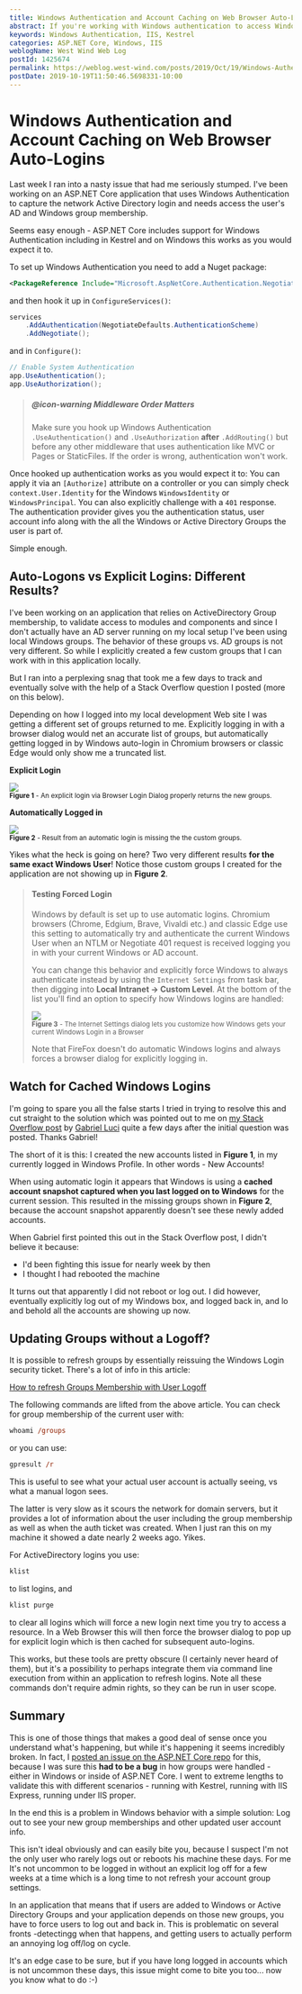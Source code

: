 ```yaml
---
title: Windows Authentication and Account Caching on Web Browser Auto-Logins
abstract: If you're working with Windows authentication to access Windows or Active Directory groups be aware that there's a gotcha with newly added groups when users are automatically logged into the Web browser.
keywords: Windows Authentication, IIS, Kestrel
categories: ASP.NET Core, Windows, IIS
weblogName: West Wind Web Log
postId: 1425674
permalink: https://weblog.west-wind.com/posts/2019/Oct/19/Windows-Authentication-and-Account-Caching-on-Web-Browser-AutoLogins
postDate: 2019-10-19T11:50:46.5698331-10:00
---
```

# Windows Authentication and Account Caching on Web Browser Auto-Logins

Last week I ran into a nasty issue that had me seriously stumped. I've been working on an ASP.NET Core application that uses Windows Authentication to capture the network Active Directory login and needs access the user's AD and Windows group membership. 

Seems easy enough - ASP.NET Core includes support for Windows Authentication including in Kestrel and on Windows this works as you would expect it to.

To set up Windows Authentication you need to add a Nuget package:

```xml
<PackageReference Include="Microsoft.AspNetCore.Authentication.Negotiate" Version="3.0.0" />
```

and then hook it up in `ConfigureServices()`:

```csharp
services
    .AddAuthentication(NegotiateDefaults.AuthenticationScheme)
    .AddNegotiate();
```

and in `Configure()`:

```csharp
// Enable System Authentication
app.UseAuthentication(); 
app.UseAuthorization();
```

> ##### @icon-warning Middleware Order Matters
> Make sure you hook up Windows Authentication `.UseAuthentication()` and `.UseAuthorization` **after** `.AddRouting()` but before any other middleware that uses authentication like MVC or Pages or StaticFiles. If the order is wrong, authentication won't work.

Once hooked up authentication works as you would expect it to: You can apply it via an `[Authorize]` attribute on a controller or you can simply check `context.User.Identity` for the Windows `WindowsIdentity` or `WindowsPrincipal`. You can also explicitly challenge with a `401` response. The authentication provider gives you the authentication status, user account info along with the all the Windows or Active Directory Groups the user is part of.

Simple enough.


## Auto-Logons vs Explicit Logins: Different Results?
I've been working on an application that relies on ActiveDirectory Group membership, to validate access to modules and components and since I don't actually have an AD server running on my local setup I've been using local Windows groups. The behavior of these groups vs. AD groups is not very different. So while I explicitly created a few custom groups that I can work with in this application locally.

But I ran into a perplexing snag that took me a few days to track and eventually solve with the help of a Stack Overflow question I posted (more on this below). 

Depending on how I logged into my local development Web site I was getting a different set of groups returned to me. Explicitly logging in with a browser dialog would net an accurate list of groups, but automatically getting logged in by Windows auto-login in Chromium browsers or classic Edge would only show me a truncated list.

**Explicit Login**

![](AllGroupsAndAccounts.png)    
<small>**Figure 1** - An explicit login via Browser Login Dialog properly returns the new groups.</small>

**Automatically Logged in**

![](MissingAccountsAutoLogin.png)    
<small>**Figure 2** - Result from an automatic login is missing the the custom groups.</small>

Yikes what the heck is going on here? Two very different results **for the same exact Windows User**! Notice those custom groups I created for the application are not showing up in **Figure 2**.

> #### Testing Forced Login
> Windows by default is set up to use automatic logins. Chromium browsers (Chrome, Edgium, Brave, Vivaldi etc.) and classic Edge use this setting to automatically try and authenticate the current Windows User when an NTLM or Negotiate 401 request is received logging you in with your current Windows or AD account.
>  
> You can change this behavior and explicitly force Windows to always authenticate instead by using the `Internet Settings` from task bar, then digging into **Local Intranet -> Custom Level**. At the bottom of the list you'll find an option to specify how Windows logins are handled:
>
> ![](ForcedLoginInternetOptions.png)  
<small>**Figure 3** - The Internet Settings dialog lets you customize how Windows gets your current Windows Login in a Browser</small>
> 
> Note that FireFox doesn't do automatic Windows logins and always forces a browser dialog for explicitly logging in.

## Watch for Cached Windows Logins
I'm going to spare you all the false starts I tried in trying to resolve this  and cut straight to the solution which was pointed out to me on [my Stack Overflow post](https://stackoverflow.com/questions/58253238/windows-authentication-in-asp-net-core-manual-login-vs-auto-intranet-login-and/58347463#58347463) by [Gabriel Luci](https://stackoverflow.com/users/1202807/gabriel-luci) quite a few days after the initial question was posted. Thanks Gabriel!

The short of it is this: I created the new accounts listed in **Figure 1**, in my currently logged in Windows Profile. In other words - New Accounts!

When using automatic login it appears that Windows is using a **cached account snapshot captured when you last logged on to Windows** for the current session.  This resulted in the missing groups shown in **Figure 2**, because the account snapshot apparently doesn't see these newly added accounts.

When Gabriel first pointed this out in the Stack Overflow post, I didn't believe it because:

* I'd been fighting this issue for nearly week by then
* I thought I had rebooted the machine

It turns out that apparently I did not reboot or log out. I did however, eventually explicitly log out of my Windows box, and logged back in, and lo and behold all the accounts are showing up now.

## Updating Groups without a Logoff?
It is possible to refresh groups by essentially reissuing the Windows Login security ticket. There's a lot of info in this article:

[How to refresh Groups Membership with User Logoff](http://woshub.com/how-to-refresh-ad-groups-membership-without-user-logoff/)

The following commands are lifted from the above article. You can check for group membership of the current user with:

```ps
whoami /groups
```

or you can use:

```ps
gpresult /r
```

This is useful to see what your actual user account is actually seeing, vs what a manual logon sees.

The latter is very slow as it scours the network for domain servers, but it provides a lot of information about the user including the group membership as well as when the auth ticket was created. When I just ran this on my machine it showed a date nearly 2 weeks ago. Yikes.

For ActiveDirectory logins you use:

```ps
klist
```

to list logins, and 

```ps
klist purge
```

to clear all logins which will force a new login next time you try to access a resource. In a Web Browser this will then force the browser dialog to pop up for explicit login which is then cached for subsequent auto-logins.

This works, but these tools are pretty obscure (I certainly never heard of them), but it's a possibility to perhaps integrate them via command line execution from within an application to refresh logins. Note all these commands don't require admin rights, so they can be run in user scope.

## Summary
This is one of those things that makes a good deal of sense once you understand what's happening, but while it's happening it seems incredibly broken. In fact, I [posted an issue on the ASP.NET Core repo](https://github.com/aspnet/AspNetCore/issues/14766) for this, because I was sure this **had to be a bug** in how groups were handled - either in Windows or inside of ASP.NET Core. I went to extreme lengths to validate this with different scenarios - running with Kestrel, running with IIS Express, running under IIS proper.

In the end this is a problem in Windows behavior with a simple solution: Log out to see your new group memberships and other updated user account info. 

This isn't ideal obviously and can easily bite you, because I suspect I'm not the only user who rarely logs out or reboots his machine these days. For me It's not uncommon to be logged in without an explicit log off for a few weeks at a time which is a long time to not refresh your account group settings.

In an application that means that if users are added to Windows or Active Directory Groups and your application depends on those new groups, you have to force users to log out and back in. This is problematic on several fronts -detectingg when that happens, and getting users to actually perform an annoying log off/log on cycle.

It's an edge case to be sure, but if you have long logged in accounts which is not uncommon these days, this issue might come to bite you too... now you know what to do :-)